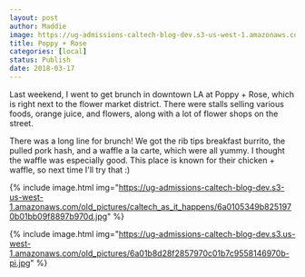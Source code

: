 ```yaml
---
layout: post
author: Maddie
image: https://ug-admissions-caltech-blog-dev.s3-us-west-1.amazonaws.com/old_pictures/caltech_as_it_happens/6a0105349b8251970b01bb09f88977970d.jpg
title: Poppy + Rose
categories: [local]
status: Publish
date: 2018-03-17
---
```


Last weekend, I went to get brunch in downtown LA at Poppy + Rose, which is right next to the flower market district. There were stalls selling various foods, orange juice, and flowers, along with a lot of flower shops on the street.

There was a long line for brunch! We got the rib tips breakfast burrito, the pulled pork hash, and a waffle a la carte, which were all yummy. I thought the waffle was especially good. This place is known for their chicken + waffle, so next time I'll try that :)


{% include image.html img="https://ug-admissions-caltech-blog-dev.s3-us-west-1.amazonaws.com/old_pictures/caltech_as_it_happens/6a0105349b8251970b01bb09f8897b970d.jpg" %}

{% include image.html img="https://ug-admissions-caltech-blog-dev.s3.us-west-1.amazonaws.com/old_pictures/6a01b8d28f2857970c01b7c9558146970b-pi.jpg" %}
